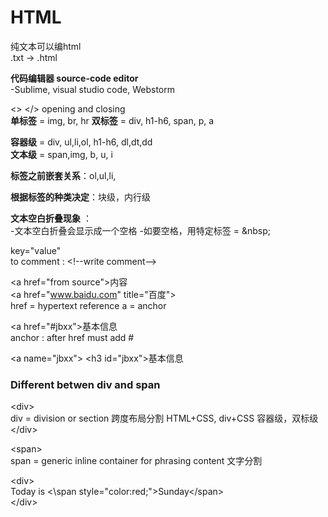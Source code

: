 # HTML
纯文本可以编html</br>
.txt -> .html

**代码编辑器 source-code editor**</br>
-Sublime, visual studio code, Webstorm

<> </> opening and closing</br>
**单标签** = img, br, hr
**双标签** = div, h1-h6, span, p, a

**容器级** = div, ul,li,ol, h1-h6, dl,dt,dd</br>
**文本级** = span,img, b, u, i</br>

**标签之前嵌套关系**：ol,ul,li,

**根据标签的种类决定**：块级，内行级

**文本空白折叠现象** ：</br>
-文本空白折叠会显示成一个空格
-如要空格，用特定标签 = \&nbsp; 

key="value" </br>
to comment : \<!--write comment-->

\<a href="from source">内容</a> </br>
\<a href="www.baidu.com" title="百度"></a> </br>
href = hypertext reference
a = anchor

\<a href="#jbxx">基本信息</a> </br>
anchor : after href must add #

\<a name="jbxx"></a>
\<h3 id="jbxx">基本信息</h3>

### Different betwen div and span

\<div>\
div = division or section 跨度布局分割
HTML+CSS, div+CSS
容器级，双标级
\</div>

\<span>\
span = generic inline container for phrasing content 文字分割

\<div>
  </br>
	Today is <\span style="color:red;">Sunday<\/span>
 </br>
\</div>

